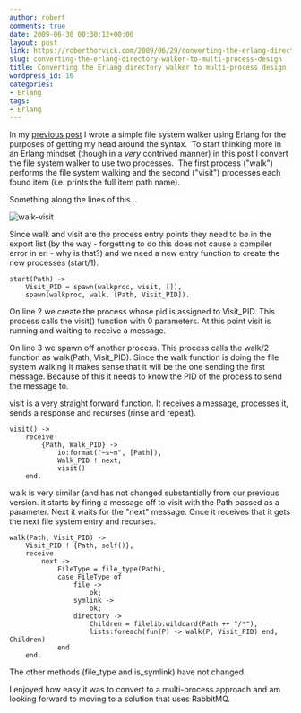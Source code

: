 ```yaml
---
author: robert
comments: true
date: 2009-06-30 00:30:12+00:00
layout: post
link: https://roberthorvick.com/2009/06/29/converting-the-erlang-directory-walker-to-multi-process-design/
slug: converting-the-erlang-directory-walker-to-multi-process-design
title: Converting the Erlang directory walker to multi-process design
wordpress_id: 16
categories:
- Erlang
tags:
- Erlang
---
```


In my [previous post](http://www.roberthorvick.com/2009/06/29/walking-the-directory-tree-in-erlang/) I wrote a simple file system walker using Erlang for the purposes of getting my head around the syntax.  To start thinking more in an Erlang mindset (though in a _very_ contrived manner) in this post I convert the file system walker to use two processes.  The first process ("walk") performs the file system walking and the second ("visit") processes each found item (i.e. prints the full item path name).

Something along the lines of this...

![walk-visit](http://www.roberthorvick.com/wp-content/uploads/2009/06/walk-visit1.png)

Since walk and visit are the process entry points they need to be in the export list (by the way - forgetting to do this does not cause a compiler error in erl - why is that?) and we need a new entry function to create the new processes (start/1).


    
    
    start(Path) ->
    	Visit_PID = spawn(walkproc, visit, []),
    	spawn(walkproc, walk, [Path, Visit_PID]).
    



On line 2 we create the process whose pid is assigned to Visit_PID.  This process calls the visit() function with 0 parameters.  At this point visit is running and waiting to receive a message.

On line 3 we spawn off another process.  This process calls the walk/2 function as walk(Path, Visit_PID).  Since the walk function is doing the file system walking it makes sense that it will be the one sending the first message.  Because of this it needs to know the PID of the process to send the message to.

visit is a very straight forward function.  It receives a message, processes it, sends a response and recurses (rinse and repeat).


    
    
    visit() ->
    	receive
    		{Path, Walk_PID} ->
    			io:format("~s~n", [Path]),
    			Walk_PID ! next,
    			visit()
    	end.
    



walk is very similar (and has not changed substantially from our previous version.  it starts by firing a message off to visit with the Path passed as a parameter.  Next it waits for the "next" message.  Once it receives that it gets the next file system entry and recurses.


    
    
    walk(Path, Visit_PID) ->
    	Visit_PID ! {Path, self()},
    	receive
    		next ->
    			FileType = file_type(Path),
    			case FileType of
    				file ->
    					ok;
    				symlink ->
    					ok;
    				directory ->
    					Children = filelib:wildcard(Path ++ "/*"),
    					lists:foreach(fun(P) -> walk(P, Visit_PID) end, Children)
    			end
    	end.
    



The other methods (file_type and is_symlink) have not changed.

I enjoyed how easy it was to convert to a multi-process approach and am looking forward to moving to a solution that uses RabbitMQ.
